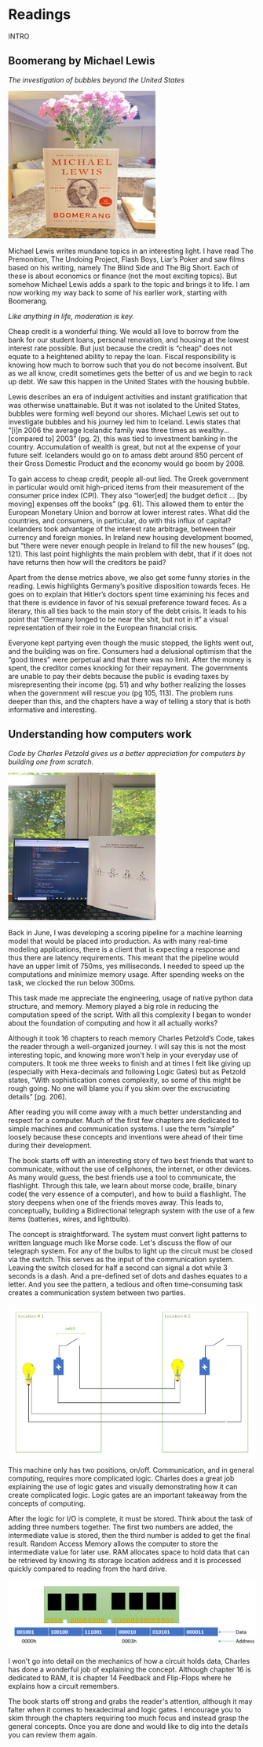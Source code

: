 # Readings

INTRO

## Boomerang by Michael Lewis
*The investigation of bubbles beyond the United States*

<img src="./images/Boomerang.jpeg" width="300" height="300">

Michael Lewis writes mundane topics in an interesting light. I have read The Premonition, The Undoing Project, Flash Boys, Liar’s Poker and saw films based on his writing, namely The Blind Side and The Big Short. Each of these is about economics or finance (not the most exciting topics). But somehow Michael Lewis adds a spark to the topic and brings it to life. I am now working my way back to some of his earlier work, starting with Boomerang.

*Like anything in life, moderation is key.*

Cheap credit is a wonderful thing. We would all love to borrow from the bank for our student loans, personal renovation, and housing at the lowest interest rate possible. But just because the credit is “cheap” does not equate to a heightened ability to repay the loan. Fiscal responsibility is knowing how much to borrow such that you do not become insolvent. But as we all know, credit sometimes gets the better of us and we begin to rack up debt. We saw this happen in the United States with the housing bubble.

Lewis describes an era of indulgent activities and instant gratification that was otherwise unattainable. But it was not isolated to the United States, bubbles were forming well beyond our shores. Michael Lewis set out to investigate bubbles and his journey led him to Iceland. Lewis states that “[i]n 2006 the average Icelandic family was three times as wealthy… [compared to] 2003” (pg. 2), this was tied to investment banking in the country. Accumulation of wealth is great, but not at the expense of your future self. Icelanders would go on to amass debt around 850 percent of their Gross Domestic Product and the economy would go boom by 2008.

To gain access to cheap credit, people all-out lied. The Greek government in particular would omit high-priced items from their measurement of the consumer price index (CPI). They also “lower[ed] the budget deficit … [by moving] expenses off the books” (pg. 61). This allowed them to enter the European Monetary Union and borrow at lower interest rates. What did the countries, and consumers, in particular, do with this influx of capital? Icelanders took advantage of the interest rate arbitrage, between their currency and foreign monies. In Ireland new housing development boomed, but “there were never enough people in Ireland to fill the new houses” (pg. 121). This last point highlights the main problem with debt, that if it does not have returns then how will the creditors be paid?

Apart from the dense metrics above, we also get some funny stories in the reading. Lewis highlights Germany’s positive disposition towards feces. He goes on to explain that Hitler’s doctors spent time examining his feces and that there is evidence in favor of his sexual preference toward feces. As a literary, this all ties back to the main story of the debt crisis. It leads to his point that “Germany longed to be near the shit, but not in it” a visual representation of their role in the European financial crisis.

Everyone kept partying even though the music stopped, the lights went out, and the building was on fire. Consumers had a delusional optimism that the “good times” were perpetual and that there was no limit. After the money is spent, the creditor comes knocking for their repayment. The governments are unable to pay their debts because the public is evading taxes by misrepresenting their income (pg. 51) and why bother realizing the losses when the government will rescue you (pg 105, 113). The problem runs deeper than this, and the chapters have a way of telling a story that is both informative and interesting.

## Understanding how computers work
*Code by Charles Petzold gives us a better appreciation for computers by building one from scratch.*

<img src="./images/Code.jpg" width="300" height="300">

Back in June, I was developing a scoring pipeline for a machine learning model that would be placed into production. As with many real-time modeling applications, there is a client that is expecting a response and thus there are latency requirements. This meant that the pipeline would have an upper limit of 750ms, yes milliseconds. I needed to speed up the computations and minimize memory usage. After spending weeks on the task, we clocked the run below 300ms.

This task made me appreciate the engineering, usage of native python data structure, and memory. Memory played a big role in reducing the computation speed of the script. With all this complexity I began to wonder about the foundation of computing and how it all actually works?

Although it took 16 chapters to reach memory Charles Petzold’s Code, takes the reader through a well-organized journey. I will say this is not the most interesting topic, and knowing more won't help in your everyday use of computers. It took me three weeks to finish and at times I felt like giving up (especially with Hexa-decimals and following Logic Gates) but as Petzold states, “With sophistication comes complexity, so some of this might be rough going. No one will blame you if you skim over the excruciating details” [pg. 206].

After reading you will come away with a much better understanding and respect for a computer.
Much of the first few chapters are dedicated to simple machines and communication systems. I use the term “simple” loosely because these concepts and inventions were ahead of their time during their development.

The book starts off with an interesting story of two best friends that want to communicate, without the use of cellphones, the internet, or other devices. As many would guess, the best friends use a tool to communicate, the flashlight. Through this tale, we learn about morse code, braille, binary code( the very essence of a computer), and how to build a flashlight. The story deepens when one of the friends moves away. This leads to, conceptually, building a Bidirectional telegraph system with the use of a few items (batteries, wires, and lightbulb).

The concept is straightforward. The system must convert light patterns to written language much like Morse code. Let's discuss the flow of our telegraph system.
For any of the bulbs to light up the circuit must be closed via the switch. This serves as the input of the communication system. Leaving the switch closed for half a second can signal a dot while 3 seconds is a dash. And a pre-defined set of dots and dashes equates to a letter. And you see the pattern, a tedious and often time-consuming task creates a communication system between two parties.

<img src="./images/bidir-telegraph.PNG">

This machine only has two positions, on/off. Communication, and in general computing, requires more complicated logic. Charles does a great job explaining the use of logic gates and visually demonstrating how it can create complicated logic. Logic gates are an important takeaway from the concepts of computing.

After the logic for I/O is complete, it must be stored. Think about the task of adding three numbers together. The first two numbers are added, the intermediate value is stored, then the third number is added to get the final result. Random Access Memory allows the computer to store the intermediate value for later use. RAM allocates space to hold data that can be retrieved by knowing its storage location address and it is processed quickly compared to reading from the hard drive.

<img src="./images/ram.PNG">

I won't go into detail on the mechanics of how a circuit holds data, Charles has done a wonderful job of explaining the concept. Although chapter 16 is dedicated to RAM, it is chapter 14 Feedback and Flip-Flops where he explains how a circuit remembers.

The book starts off strong and grabs the reader's attention, although it may falter when it comes to hexadecimal and logic gates. I encourage you to skim through the chapters requiring too much focus and instead grasp the general concepts. Once you are done and would like to dig into the details you can review them again.

